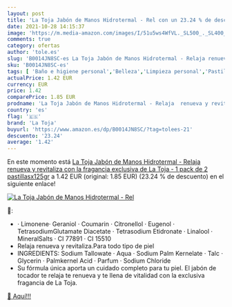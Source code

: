 ```yaml
---
layout: post
title: 'La Toja Jabón de Manos Hidrotermal - Rel con un 23.24 % de descuento'
date: 2021-10-28 14:15:37
image: 'https://m.media-amazon.com/images/I/51u5ws4WfVL._SL500_._SL400_.jpg'
comments: true
category: ofertas
author: 'tole.es'
slug: 'B0014JN8SC-es La Toja Jabón de Manos Hidrotermal - Relaja renueva y...'
sku: 'B0014JN8SC-es'
tags: [ 'Baño e higiene personal','Belleza','Limpieza personal','Pastillas de jabón','jabón','la','la toja','toja', ]
actualPrice: 1.42 EUR
currency: EUR
price: 1.42
comparePrice: 1.85 EUR
prodname: 'La Toja Jabón de Manos Hidrotermal - Relaja  renueva y revitaliza con la fragancia exclusiva de La Toja - 1 pack de 2 pastillasx125gr'
country: 'es'
flag: '🇪🇸'
brand: 'La Toja'
buyurl: 'https://www.amazon.es/dp/B0014JN8SC/?tag=tolees-21'
descuento: '23.24'
average: '1.42'
---
```


En este momento está [La Toja Jabón de Manos Hidrotermal - Relaja  renueva y revitaliza con la fragancia exclusiva de La Toja - 1 pack de 2 pastillasx125gr](https://www.amazon.es/dp/B0014JN8SC/?tag=tolees-21) a 1.42 EUR (original: 1.85 EUR) (23.24 %  de descuento) en el siguiente enlace!

[![La Toja Jabón de Manos Hidrotermal - Rel](https://m.media-amazon.com/images/I/51u5ws4WfVL._SL500_._SL400_.jpg)](https://www.amazon.es/dp/B0014JN8SC/?tag=tolees-21)

🔎:

- · Limonene· Geraniol · Coumarin · Citronellol · Eugenol · TetrasodiumGlutamate Diacetate · Tetrasodium Etidronate · Linalool · MineralSalts · CI 77891 · CI 15510
- Relaja renueva y revitaliza.Para todo tipo de piel
- INGREDIENTS: Sodium Tallowate · Aqua · Sodium Palm Kernelate · Talc · Glycerin · Palmkernel Acid · Parfum · Sodium Chloride
- Su fórmula única aporta un cuidado completo para tu piel. El jabón de tocador te relaja te renueva y te llena de vitalidad con la exclusiva fragancia de La Toja.

[🛒 Aquí!!!](https://www.amazon.es/dp/B0014JN8SC/?tag=tolees-21)
